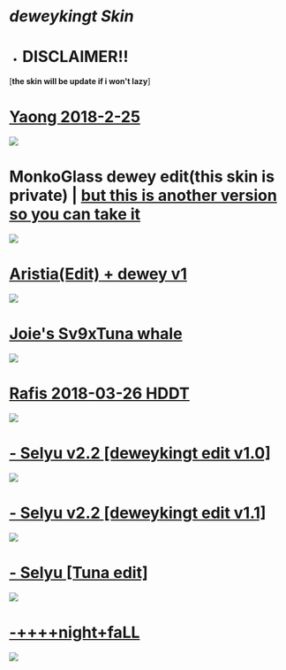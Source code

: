 # *deweykingt Skin*
- # DISCLAIMER!!
[**the skin will be update if i won't lazy**]
# [Yaong 2018-2-25](https://circle-people.com/wp-content/plugins/m1downloadlist-omk-edit-1/icons/osu!.gif)
![](https://github.com/deweykingt/deweykingt/assets/120316888/997a4c01-1842-408e-afde-d5b643f71cb6)
# MonkoGlass dewey edit(this skin is private) | [but this is another version so you can take it](https://drive.google.com/file/d/1Mvwb21SzWdnSr_dN9BFcpnwQZp8IuEj_/view?usp=sharing)
![](https://github.com/deweykingt/deweykingt/assets/120316888/d9d5b1b2-fee1-4b03-9904-260f849cb1d2)
# [Aristia(Edit) + dewey v1](https://drive.google.com/file/d/1ULmhDAwlXNiNiPKWJSeTDndk55nXB0VG/view)
![](https://github.com/deweykingt/deweykingt/assets/120316888/4087d531-74a1-4fa8-941a-66bff54ea073)
# [Joie's Sv9xTuna whale](https://vxc.s-ul.eu/SyY9X9YH)
![](https://user-images.githubusercontent.com/120316888/208285995-c8880ee3-7293-4a29-a4df-da40e8eded3d.jpg)
# [Rafis 2018-03-26 HDDT](https://mega.nz/folder/GA9SSCAL#9znRG7IQHxuGOQ6yHp2fNQ)
![](https://user-images.githubusercontent.com/120316888/208286425-fcd5de19-fc25-4bea-9cd3-da5a217639c1.jpg)
# [- Selyu v2.2 [deweykingt edit v1.0]](https://drive.google.com/file/d/1iK7B0ET6xRJKEe6aMM9EuhDn_ehKW82v/view?usp=share_link)
![](https://user-images.githubusercontent.com/120316888/236655292-cdaad89f-6e96-4919-9a5b-2cf6452cfc42.jpg)
# [- Selyu v2.2 [deweykingt edit v1.1]](https://drive.google.com/file/d/1hX_Ko84C3knW91C4-3x-RsnrYmx3mrL3/view?usp=share_link)
![](https://user-images.githubusercontent.com/120316888/236655361-17de474a-662e-4088-ad18-b338022a84ce.jpg)
# [- Selyu [Tuna edit]](https://drive.google.com/file/d/104yRfUggLogXnHNXINqYg22U2zER0KFW/view?usp=sharing)
![](https://github.com/deweykingt/deweykingt/assets/120316888/906434fc-f45f-4fa6-8279-763d36cf854e)
# [-++++night+faLL](https://puu.sh/F804p/828979201f.osk)
![](https://user-images.githubusercontent.com/120316888/208285662-6e8ec148-2132-4def-bbec-28f46d744aec.jpg)
